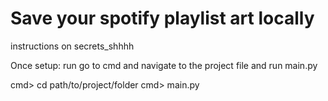 <h1>Save your spotify playlist art locally</h1>

instructions on secrets_shhhh

Once setup: run go to cmd and navigate to the project file and run main.py

cmd> cd path/to/project/folder
cmd> main.py

